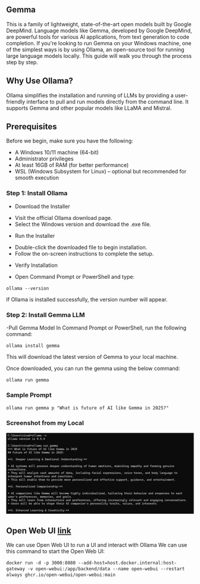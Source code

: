 ## Gemma
This is a family of lightweight, state-of-the-art open models built by Google DeepMind. Language models like Gemma, developed by Google DeepMind, are powerful tools for various AI applications, from text generation to code completion. 
If you're looking to run Gemma on your Windows machine, one of the simplest ways is by using Ollama, an open-source tool for running large language models locally.
This guide will walk you through the process step by step.

## Why Use Ollama?
Ollama simplifies the installation and running of LLMs by providing a user-friendly interface to pull and run models directly from the command line. It supports Gemma and other popular models like LLaMA and Mistral.


## Prerequisites
Before we begin, make sure you have the following:
- A Windows 10/11 machine (64-bit)
- Administrator privileges
- At least 16GB of RAM (for better performance)
- WSL (Windows Subsystem for Linux) – optional but recommended for smooth execution

### Step 1: Install Ollama

- Download the Installer
+ Visit the official Ollama download page.
+ Select the Windows version and download the .exe file.

- Run the Installer
+ Double-click the downloaded file to begin installation.
+ Follow the on-screen instructions to complete the setup.

- Verify Installation
+ Open Command Prompt or PowerShell and type:
```
ollama --version
```
If Ollama is installed successfully, the version number will appear.

### Step 2: Install Gemma LLM
-Pull Gemma Model
In Command Prompt or PowerShell, run the following command:
```
ollama install gemma
```
This will download the latest version of Gemma to your local machine.

Once downloaded, you can run the gemma using the below command:
```
ollama run gemma
```

### Sample Prompt
```
ollama run gemma p "What is future of AI like Gemma in 2025?"
```
### Screenshot from my Local
![Gemma Locally](ollama-gemma.png)

## Open Web UI [link](https://openwebui.com/)
We can use Open Web UI to run a UI and interact with Ollama
We can use this command to start the Open Web UI:
```
docker run -d -p 3000:8080 --add-host=host.docker.internal:host-gateway -v open-webui:/app/backend/data --name open-webui --restart always ghcr.io/open-webui/open-webui:main

```




